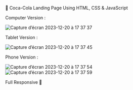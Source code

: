 🥤 Coca-Cola Landing Page Using HTML, CSS & JavaScript

Computer Version :

![Capture d’écran 2023-12-20 à 17 37 37](https://github.com/NOTLimai/coca-cola-landing/assets/105194744/bf4d4fcd-c135-470c-a123-092da611b89b)

Tablet Version : 

![Capture d’écran 2023-12-20 à 17 37 45](https://github.com/NOTLimai/coca-cola-landing/assets/105194744/b6e8b0fd-36b1-44a3-a88b-6e5771bf1a04)

Phone Version : 

![Capture d’écran 2023-12-20 à 17 37 54](https://github.com/NOTLimai/coca-cola-landing/assets/105194744/70bf60df-1d90-4762-a268-73ffc5c00767)
![Capture d’écran 2023-12-20 à 17 37 59](https://github.com/NOTLimai/coca-cola-landing/assets/105194744/a40f728c-7303-4616-8a8c-5ed67ca5b94c)

Full Responsive 🚀
